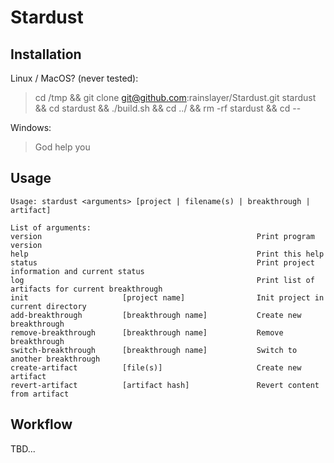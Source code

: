 # Stardust

## Installation
Linux / MacOS? (never tested):
> cd /tmp && git clone git@github.com:rainslayer/Stardust.git stardust && cd stardust && ./build.sh && cd ../ && rm -rf stardust && cd --

Windows:
> God help you

## Usage
```
Usage: stardust <arguments> [project | filename(s) | breakthrough | artifact]

List of arguments:
version                                                Print program version
help                                                   Print this help
status                                                 Print project information and current status
log                                                    Print list of artifacts for current breakthrough
init                     [project name]                Init project in current directory
add-breakthrough         [breakthrough name]           Create new breakthrough
remove-breakthrough      [breakthrough name]           Remove breakthrough
switch-breakthrough      [breakthrough name]           Switch to another breakthrough
create-artifact          [file(s)]                     Create new artifact
revert-artifact          [artifact hash]               Revert content from artifact
```

## Workflow
TBD...
